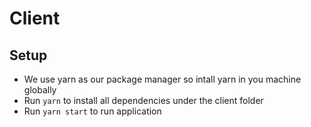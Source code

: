 # Client

## Setup
- We use yarn as our package manager so intall yarn in you machine globally
- Run `yarn` to install all dependencies under the client folder
- Run `yarn start` to run application
